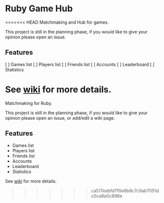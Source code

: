 # Ruby Game Hub
<<<<<<< HEAD
Matchmaking and Hub for games.

This project is still in the planning phase, if you would like to give your opinion please open an issue.

## Features
[ ] Games list
[ ] Players list
[ ] Friends list
[ ] Accounts
[ ] Leaderboard
[ ] Statistics

See [wiki](https://wiki.github.com/cyberarm/ruby-game-hub) for more details.
=======
Matchmaking for Ruby.

This project is still in the planning phase, if you would like to give your opinion please open an issue, or add/edit a wiki page.

## Features
* Games list
* Players list
* Friends list
* Accounts
* Leaderboard
* Statistics

See [wiki](https://wiki.github.com/cyberarm/ruby-game-hub) for more details.
>>>>>>> ca517eebfd7f0e6b8c7c9ab7051dc0ca8a0c898e

